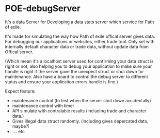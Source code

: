 # POE-debugServer
It's a data Server for Developing a data stats server which service for Path of exile.

It's made for simulating the way how Path of exile offical server gives data.
For debugging our applications or websites, either trade tool.
Only set with internally default character data or trade data, without update data from Offical server.

(Which mean it's a localhost server used for confirming your data struct is right or not, also helping you to debug your application to make sure your handle is right if the server gave the unexpect struct or shut down for maintenance.
Also have a board to contral the debug server to different status and ensure your application errors handle is fine.)



Expect feature:
- maintenance control                            (to test when the server shut down accidentally)
- maintenance control with timer
- API simulate with contralable results          (including trade and character data.)
- Gives illegal data struct randomly.            (including gives depercated data, maybe?)
- .... etc
